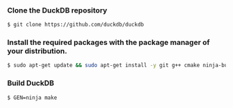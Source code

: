 ### Clone the DuckDB repository
```bash
$ git clone https://github.com/duckdb/duckdb
```

### Install the required packages with the package manager of your distribution.

```bash
$ sudo apt-get update && sudo apt-get install -y git g++ cmake ninja-build libssl-dev
```
### Build DuckDB
```bash
$ GEN=ninja make
```
